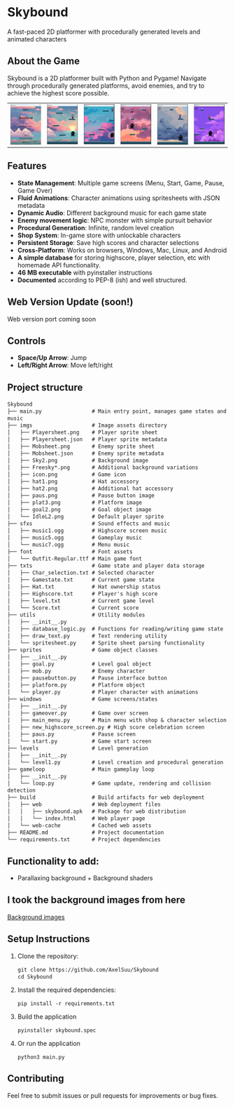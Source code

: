 # Skybound

A fast-paced 2D platformer with procedurally generated levels and animated characters

## About the Game
Skybound is a 2D platformer built with Python and Pygame! Navigate through procedurally generated platforms, avoid enemies, and try to achieve the highest score possible.

<table>
  <tr>
    <td><img src="imgs/1.png" alt="drawing" width="400"/></td>
    <td><img src="imgs/2.png" alt="drawing" width="400"/></td>
    <td><img src="imgs/3.png" alt="drawing" width="400"/></td>
    <td><img src="imgs/4.png" alt="drawing" width="400"/></td>
    <td><img src="imgs/5.png" alt="drawing" width="400"/></td>
    <td><img src="imgs/6.png" alt="drawing" width="400"/></td>
  </tr>
</table>

## Features
- **State Management**: Multiple game screens (Menu, Start, Game, Pause, Game Over)
- **Fluid Animations**: Character animations using spritesheets with JSON metadata
- **Dynamic Audio**: Different background music for each game state
- **Enemy movement logic**: NPC monster with simple pursuit behavior
- **Procedural Generation**: Infinite, random level creation
- **Shop System**: In-game store with unlockable characters
- **Persistent Storage**: Save high scores and character selections
- **Cross-Platform**: Works on browsers, Windows, Mac, Linux, and Android
- **A simple database** for storing highscore, player selection, etc with homemade API functionality.
- **46 MB executable** with pyinstaller instructions
- **Documented** according to PEP-8 (ish) and well structured.


## Web Version Update (soon!)
Web version port coming soon

## Controls
- **Space/Up Arrow**: Jump
- **Left/Right Arrow**: Move left/right

## Project structure
```
Skybound
├── main.py                # Main entry point, manages game states and music
├── imgs                   # Image assets directory
│   ├── Playersheet.png    # Player sprite sheet
│   ├── Playersheet.json   # Player sprite metadata
│   ├── Mobsheet.png       # Enemy sprite sheet
│   ├── Mobsheet.json      # Enemy sprite metadata
│   ├── Sky2.png           # Background image
│   ├── Freesky*.png       # Additional background variations
│   ├── icon.png           # Game icon
│   ├── hat1.png           # Hat accessory
│   ├── hat2.png           # Additional hat accessory
│   ├── paus.png           # Pause button image
│   ├── plat3.png          # Platform image
│   ├── goal2.png          # Goal object image
│   └── IdleL2.png         # Default player sprite
├── sfxs                   # Sound effects and music
│   ├── music1.ogg         # Highscore screen music
│   ├── music5.ogg         # Gameplay music
│   └── music7.ogg         # Menu music
├── font                   # Font assets
│   └── Outfit-Regular.ttf # Main game font
├── txts                   # Game state and player data storage
│   ├── Char_selection.txt # Selected character
│   ├── Gamestate.txt      # Current game state
│   ├── Hat.txt            # Hat ownership status
│   ├── Highscore.txt      # Player's high score
│   ├── level.txt          # Current game level
│   └── Score.txt          # Current score
├── utils                  # Utility modules
│   ├── __init__.py
│   ├── database_logic.py  # Functions for reading/writing game state
│   ├── draw_text.py       # Text rendering utility
│   └── spritesheet.py     # Sprite sheet parsing functionality
├── sprites                # Game object classes
│   ├── __init__.py
│   ├── goal.py            # Level goal object
│   ├── mob.py             # Enemy character
│   ├── pausebutton.py     # Pause interface button
│   ├── platform.py        # Platform object
│   └── player.py          # Player character with animations
├── windows                # Game screens/states
│   ├── __init__.py
│   ├── gameover.py        # Game over screen
│   ├── main_menu.py       # Main menu with shop & character selection
│   ├── new_highscore_screen.py # High score celebration screen
│   ├── paus.py            # Pause screen
│   └── start.py           # Game start screen
├── levels                 # Level generation
│   ├── __init__.py
│   └── level1.py          # Level creation and procedural generation
├── gameloop               # Main gameplay loop
│   ├── __init__.py
│   └── loop.py            # Game update, rendering and collision detection
├── build                  # Build artifacts for web deployment
│   ├── web                # Web deployment files
│   │   ├── skybound.apk   # Package for web distribution
│   │   └── index.html     # Web player page
│   └── web-cache          # Cached web assets
├── README.md              # Project documentation
└── requirements.txt       # Project dependencies
```

## Functionality to add:
- Parallaxing background + Background shaders

## I took the background images from here
[Background images](https://craftpix.net/freebies/free-sky-with-clouds-background-pixel-art-set/)


## Setup Instructions

1. Clone the repository:
   ```
   git clone https://github.com/AxelSuu/Skybound
   cd Skybound
   ```

2. Install the required dependencies:
   ```
   pip install -r requirements.txt
   ```

3. Build the application
   ```
   pyinstaller skybound.spec
   ```
4. Or run the application
   ```
   python3 main.py
   ```

## Contributing

Feel free to submit issues or pull requests for improvements or bug fixes.
